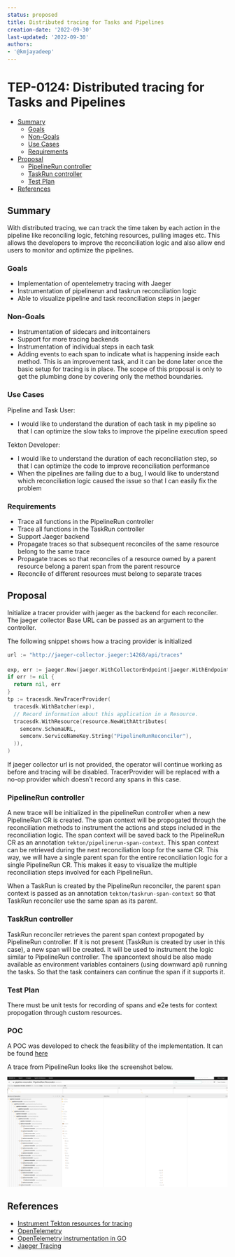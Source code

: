 ```yaml
---
status: proposed
title: Distributed tracing for Tasks and Pipelines
creation-date: '2022-09-30'
last-updated: '2022-09-30'
authors:
- '@kmjayadeep'
---
```


# TEP-0124: Distributed tracing for Tasks and Pipelines

<!-- toc -->
- [Summary](#summary)
  - [Goals](#goals)
  - [Non-Goals](#non-goals)
  - [Use Cases](#use-cases)
  - [Requirements](#requirements)
- [Proposal](#proposal)
  - [PipelineRun controller](#pipelinerun-controller)
  - [TaskRun controller](#taskrun-controller)
  - [Test Plan](#test-plan)
- [References](#references)
<!-- /toc -->

## Summary

With distributed tracing, we can track the time taken by each action in the pipeline like reconciling logic, fetching resources, pulling images etc.
This allows the developers to improve the reconciliation logic and also allow end users to monitor and optimize the pipelines.

### Goals

* Implementation of opentelemetry tracing with Jaeger
* Instrumentation of pipelinerun and taskrun reconciliation logic
* Able to visualize pipeline and task reconciliation steps in jaeger

### Non-Goals

* Instrumentation of sidecars and initcontainers
* Support for more tracing backends
* Instrumentation of individual steps in each task
* Adding events to each span to indicate what is happening inside each
  method. This is an improvement task, and it can be done later once the
  basic setup for tracing is in place. The scope of this proposal is
  only to get the plumbing done by covering only the method boundaries.

### Use Cases

Pipeline and Task User:
* I would like to understand the duration of each task in my pipeline so that I can optimize the slow taks to improve the pipeline execution speed

Tekton Developer:
* I would like to understand the duration of each reconciliation step, so that I can optimize the code to improve reconciliation performance
* When the pipelines are failing due to a bug, I would like to understand which reconciliation logic caused the issue so that I can easily fix the problem

### Requirements

* Trace all functions in the PipelineRun controller
* Trace all functions in the TaskRun controller
* Support Jaeger backend
* Propagate traces so that subsequent reconciles of the same resource belong to the same trace
* Propagate traces so that reconciles of a resource owned by a parent resource belong a parent span from the parent resource
* Reconcile of different resources must belong to separate traces

## Proposal

Initialize a tracer provider with jaeger as the backend for each reconciler. The jaeger collector Base URL can be passed as an argument to the controller.

The following snippet shows how a tracing provider is initialized

```go
url := "http://jaeger-collector.jaeger:14268/api/traces"

exp, err := jaeger.New(jaeger.WithCollectorEndpoint(jaeger.WithEndpoint(url)))
if err != nil {
  return nil, err
}
tp := tracesdk.NewTracerProvider(
  tracesdk.WithBatcher(exp),
  // Record information about this application in a Resource.
  tracesdk.WithResource(resource.NewWithAttributes(
    semconv.SchemaURL,
    semconv.ServiceNameKey.String("PipelineRunReconciler"),
  )),
)
```

If jaeger collector url is not provided, the operator will continue working as before and tracing will be disabled. TracerProvider will be replaced with a no-op provider which doesn't record any spans in this case.

### PipelineRun controller
A new trace will be initialized in the pipelineRun controller when a new PipelineRun CR is created. The span context will be propogated through the reconciliation methods
to instrument the actions and steps included in the reconciliation logic. The span context will be saved back to the PipelineRun CR as an annotation `tekton/pipelinerun-span-context`. This span context can
be retrieved during the next reconciliation loop for the same CR. This way, we will have a single parent span for the entire reconciliation logic for a single PipelineRun CR. This makes it easy to visualize
the multiple reconciliation steps involved for each PipelineRun.

When a TaskRun is created by the PipelineRun reconciler, the parent span context is passed as an annotation `tekton/taskrun-span-context` so that TaskRun reconciler use the same span as its parent.

### TaskRun controller
TaskRun reconciler retrieves the parent span context propogated by PipelineRun controller. If it is not present (TaskRun is created by user in this case), a new span will be created. It will be used to 
instrument the logic similar to PipelineRun controller.
The spancontext should be also made available as environment variables containers (using downward api) running the tasks. So that the task containers can continue the span if it supports it.

### Test Plan

There must be unit tests for recording of spans and e2e tests for context propogation through custom resources. 

### POC

A POC was developed to check the feasibility of the implementation. It can be found [here](https://github.com/kmjayadeep/pipeline/tree/opentelemetry-poc)

A trace from PipelineRun looks like the screenshot below.

![Jaeger - PipelineRun](images/0124-jaeger.png "Jaeger - Pipelinerun")

## References

* [Instrument Tekton resources for tracing](https://github.com/tektoncd/pipeline/issues/2814)
* [OpenTelemetry](https://opentelemetry.io/)
* [OpenTelemetry instrumentation in GO](https://opentelemetry.io/docs/instrumentation/go/manual/)
* [Jaeger Tracing](https://www.jaegertracing.io/)
